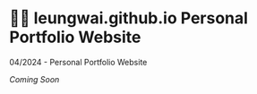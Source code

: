 # 🧑‍💻 leungwai.github.io Personal Portfolio Website
04/2024 - Personal Portfolio Website

_Coming Soon_
